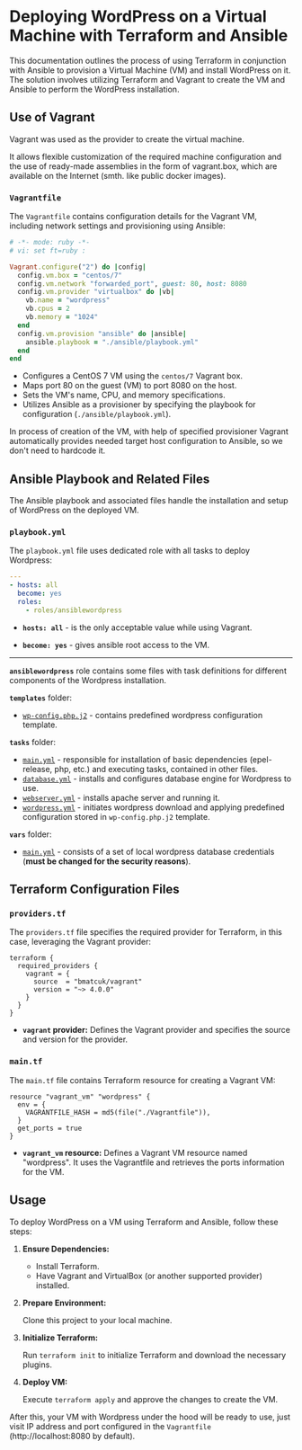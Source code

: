 # Deploying WordPress on a Virtual Machine with Terraform and Ansible

This documentation outlines the process of using Terraform in conjunction with Ansible to provision a Virtual Machine (VM) and install WordPress on it. The solution involves utilizing Terraform and Vagrant to create the VM and Ansible to perform the WordPress installation.

## Use of Vagrant

Vagrant was used as the provider to create the virtual machine. 

It allows flexible customization of the required machine configuration and the use of ready-made assemblies in the form of vagrant.box, which are available on the Internet (smth. like public docker images).

### `Vagrantfile`

The `Vagrantfile` contains configuration details for the Vagrant VM, including network settings and provisioning using Ansible:

```ruby
# -*- mode: ruby -*-
# vi: set ft=ruby :

Vagrant.configure("2") do |config|
  config.vm.box = "centos/7"
  config.vm.network "forwarded_port", guest: 80, host: 8080
  config.vm.provider "virtualbox" do |vb|
    vb.name = "wordpress"
    vb.cpus = 2
    vb.memory = "1024"
  end
  config.vm.provision "ansible" do |ansible|
    ansible.playbook = "./ansible/playbook.yml"
  end
end
```

- Configures a CentOS 7 VM using the `centos/7` Vagrant box.
- Maps port 80 on the guest (VM) to port 8080 on the host.
- Sets the VM's name, CPU, and memory specifications.
- Utilizes Ansible as a provisioner by specifying the playbook for configuration (`./ansible/playbook.yml`).

In process of creation of the VM, with help of specified provisioner Vagrant automatically provides needed target host configuration to Ansible, so we don't need to hardcode it.
## Ansible Playbook and Related Files

The Ansible playbook and associated files handle the installation and setup of WordPress on the deployed VM.

### `playbook.yml`

The `playbook.yml` file uses dedicated role with all tasks to deploy Wordpress:

```yml
---
- hosts: all
  become: yes
  roles:
    - roles/ansiblewordpress
```
- **`hosts: all`** - is the only acceptable value while using Vagrant.

- **`become: yes`** - gives ansible root access to the VM.
---
**`ansiblewordpress`** role contains some files with task definitions for different components of the Wordpress installation.

**`templates`** folder:
- [`wp-config.php.j2`](./ansible/roles/ansiblewordpress/templates/wp-config.php.j2) - contains predefined wordpress configuration template.

**`tasks`** folder:
- [`main.yml`](./ansible/roles/ansiblewordpress/tasks/main.yml) - responsible for installation of basic dependencies (epel-release, php, etc.) and executing tasks, contained in other files.
- [`database.yml`](./ansible/roles/ansiblewordpress/tasks/database.yml) - installs and configures database engine for Wordpress to use.
- [`webserver.yml`](./ansible/roles/ansiblewordpress/tasks/webserver.yml) - installs apache server and running it.
- [`wordpress.yml`](./ansible/roles/ansiblewordpress/tasks/wordpress.yml) - initiates wordpress download and applying predefined configuration stored in `wp-config.php.j2` template.

**`vars`** folder:
- [`main.yml`](./ansible/roles/ansiblewordpress/vars/main.yml) - consists of a set of local wordpress database credentials (**must be changed for the security reasons**).
## Terraform Configuration Files

### `providers.tf`

The `providers.tf` file specifies the required provider for Terraform, in this case, leveraging the Vagrant provider:

```hcl
terraform {
  required_providers {
    vagrant = {
      source  = "bmatcuk/vagrant"
      version = "~> 4.0.0"
    }
  }
}
```

- **`vagrant` provider:** Defines the Vagrant provider and specifies the source and version for the provider.

### `main.tf`

The `main.tf` file contains Terraform resource for creating a Vagrant VM:

```hcl
resource "vagrant_vm" "wordpress" {
  env = {
    VAGRANTFILE_HASH = md5(file("./Vagrantfile")),
  }
  get_ports = true
}
```

- **`vagrant_vm` resource:** Defines a Vagrant VM resource named "wordpress". It uses the Vagrantfile and retrieves the ports information for the VM.

## Usage

To deploy WordPress on a VM using Terraform and Ansible, follow these steps:

1. **Ensure Dependencies:**

   - Install Terraform.
   - Have Vagrant and VirtualBox (or another supported provider) installed.

2. **Prepare Environment:**

   Clone this project to your local machine.
3. **Initialize Terraform:**

   Run `terraform init` to initialize Terraform and download the necessary plugins.

4. **Deploy VM:**

   Execute `terraform apply` and approve the changes to create the VM.

After this, your VM with Wordpress under the hood will be ready to use, just visit IP address and port configured in the `Vagrantfile` (http://localhost:8080 by default).